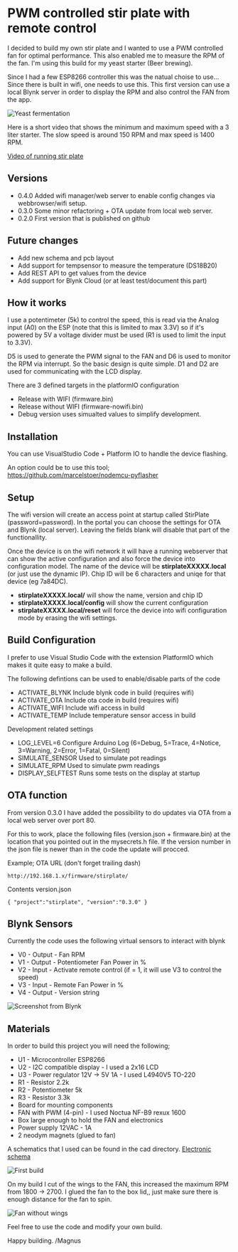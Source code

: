 # PWM controlled stir plate with remote control

I decided to build my own stir plate and I wanted to use a PWM controlled fan for optimal performance. This also enabled me to measure the RPM of the fan. I'm using this build for my yeast starter (Beer brewing).

Since I had a few ESP8266 controller this was the natual choise to use... Since there is built in wifi, one needs to use this. This first version can use a local Blynk server in order to display the RPM and also control the FAN from the app. 

![Yeast fermentation](img/stirplate.jpg)

Here is a short video that shows the minimum and maximum speed with a 3 liter starter. The slow speed is around 150 RPM and max speed is 1400 RPM.

[Video of running stir plate](img/speed.mov)

## Versions

* 0.4.0 Added wifi manager/web server to enable config changes via webbrowser/wifi setup.
* 0.3.0 Some minor refactoring + OTA update from local web server.
* 0.2.0 First version that is published on github

## Future changes

* Add new schema and pcb layout
* Add support for tempsensor to measure the temperature (DS18B20)
* Add REST API to get values from the device 
* Add support for Blynk Cloud (or at least test/document this part)

## How it works

I use a potentimeter (5k) to control the speed, this is read via the Analog input (A0) on the ESP (note that this is limited to max 3.3V) so if it's powered by 5V a voltage divider must be used (R1 is used to limit the input to 3.3V). 

D5 is used to generate the PWM signal to the FAN and D6 is used to monitor the RPM via interrupt. So the basic design is quite simple. D1 and D2 are used for communicating with the LCD display.

There are 3 defined targets in the platformIO configuration

* Release with WIFI (firmware.bin)
* Release without WIFI (firmware-nowifi.bin)
* Debug version uses simualted values to simplify development.

## Installation

You can use VisualStudio Code + Platform IO to handle the device flashing. 

An option could be to use this tool; https://github.com/marcelstoer/nodemcu-pyflasher

## Setup

The wifi version will create an access point at startup called StirPlate (password=password). In the portal you can choose the settings for OTA and Blynk (local server). Leaving the fields blank will disable that part of the functionallity.

Once the device is on the wifi network it will have a running webserver that can show the active configuration and also force the device into configuration model. The name of the device will be __stirplateXXXXX.local__ (or just use the dynamic IP). Chip ID will be 6 characters and uniqe for that device (eg 7a84DC).

* __stirplateXXXXX.local/__ will show the name, version and chip ID
* __stirplateXXXXX.local/config__ will show the current configuration
* __stirplateXXXXX.local/reset__ will force the device into wifi configuration mode by erasing the wifi settings.

## Build Configuration

I prefer to use Visual Studio Code with the extension PlatformIO which makes it quite easy to make a build.

The following defintions can be used to enable/disable parts of the code

* ACTIVATE_BLYNK    Include blynk code in build (requires wifi)
* ACTIVATE_OTA      Include ota code in build (requires wifi)
* ACTIVATE_WIFI     Include wifi access in build 
* ACTIVATE_TEMP     Include temperature sensor access in build 

Development related settings

* LOG_LEVEL=6       Configure Arduino Log (6=Debug, 5=Trace, 4=Notice, 3=Warning, 2=Error, 1=Fatal, 0=Silent)
* SIMULATE_SENSOR   Used to simulate pot readings
* SIMULATE_RPM      Used to simulate pwm readings
* DISPLAY_SELFTEST  Runs some tests on the display at startup

## OTA function

From version 0.3.0 I have added the possibility to do updates via OTA from a local web server over port 80. 

For this to work, place the following files (version.json + firmware.bin) at the location that you pointed out in the mysecrets.h file. If the version number in the json file is newer than in the code the update will procced.

Example; OTA URL (don't forget trailing dash) 
```
http://192.168.1.x/firmware/stirplate/
```

Contents version.json
```
{ "project":"stirplate", "version":"0.3.0" }
```

## Blynk Sensors

Currently the code uses the following virtual sensors to interact with blynk

* V0 - Output - Fan RPM 
* V1 - Output - Potentiometer Fan Power in %
* V2 - Input  - Activate remote control (if = 1, it will use V3 to control the speed)
* V3 - Input  - Remote Fan Power in %
* V4 - Output - Version string

![Screenshot from Blynk](img/blynk.png)

## Materials

In order to build this project you will need the following;

* U1 - Microcontroller ESP8266
* U2 - I2C compatible display - I used a 2x16 LCD
* U3 - Power regulator 12V -> 5V 1A - I used L4940V5 TO-220
* R1 - Resistor 2.2k 
* R2 - Potentiometer 5k
* R3 - Resistor 3.3k
* Board for mounting components
* FAN with PWM (4-pin) - I used Noctua NF-B9 rexux 1600 
* Box large enough to hold the FAN and electronics
* Power supply 12VAC - 1A
* 2 neodym magnets (glued to fan)

A schematics that I used can be found in the cad directory. [Electronic schema](cad/schema.pdf)

![First build](img/build.jpg)

On my build I cut of the wings to the FAN, this increased the maximum RPM from 1800 -> 2700. I glued the fan to the box lid,, just make sure there is enough distance for the fan to spin. 

![Fan without wings](img/fan.jpg)

Feel free to use the code and modify your own build. 

Happy building. /Magnus 